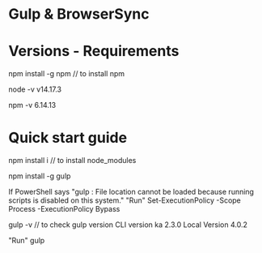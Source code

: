 # Gulp & BrowserSync 

# Versions - Requirements 

npm install -g npm // to install npm

node -v 
v14.17.3

npm -v
6.14.13

# Quick start guide  

npm install i // to install node_modules

npm install -g gulp

If PowerShell says "gulp : File location cannot be loaded because running scripts is disabled on this system."
"Run" Set-ExecutionPolicy -Scope Process -ExecutionPolicy Bypass

gulp -v // to check gulp version
CLI version ka 2.3.0
Local Version 4.0.2

"Run" gulp 